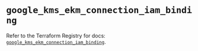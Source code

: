 # `google_kms_ekm_connection_iam_binding`

Refer to the Terraform Registry for docs: [`google_kms_ekm_connection_iam_binding`](https://registry.terraform.io/providers/hashicorp/google/6.38.0/docs/resources/kms_ekm_connection_iam_binding).
